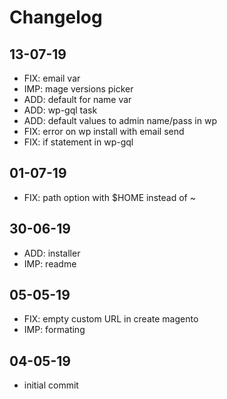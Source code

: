 # Changelog

## 13-07-19
* FIX: email var
* IMP: mage versions picker
* ADD: default for name var
* ADD: wp-gql task
* ADD: default values to admin name/pass in wp
* FIX: error on wp install with email send
* FIX: if statement in wp-gql

## 01-07-19
* FIX: path option with $HOME instead of ~

## 30-06-19
* ADD: installer
* IMP: readme

## 05-05-19
* FIX: empty custom URL in create magento
* IMP: formating

## 04-05-19
* initial commit
